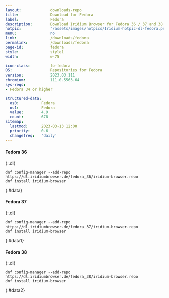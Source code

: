 ```yaml
---
layout:				downloads-repo
title:				Download for Fedora
label:				Fedora
description:		Download Iridium Browser for Fedora 36 / 37 and 38. Install package from repository using the command line.
hotpic:				"/assets/images/hotpics/Iridium-hotpic-dl-fedora.png"
menu:				no
link:				/downloads/fedora
permalink:			/downloads/fedora
page-id:			fedora
style:				style1
width:				w-75

icon-class:			fo-fedora
OS: 				Repositories for Fedora
version:			2023.03.111
chromium:			111.0.5563.64
sys-reqs:
- Fedora 34 or higher

structured-data:
  os0:			Fedora
  os1:			Fedora
  value:		4.9
  count:		678
sitemap:
  lastmod:		2023-03-13 12:00
  priority:		0.6
  changefreq:	'daily'
---
```


#### Fedora 36 #
{:.dl}

	dnf config-manager --add-repo https://dl.iridiumbrowser.de/fedora_36/iridium-browser.repo
	dnf install iridium-browser
{:#data}

#### Fedora 37 #
{:.dl}

	dnf config-manager --add-repo https://dl.iridiumbrowser.de/fedora_37/iridium-browser.repo
	dnf install iridium-browser
{:#data1}

#### Fedora 38 #
{:.dl}

	dnf config-manager --add-repo https://dl.iridiumbrowser.de/fedora_38/iridium-browser.repo
	dnf install iridium-browser
{:#data2}
